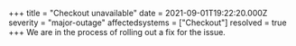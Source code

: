 +++
title = "Checkout unavailable"
date = 2021-09-01T19:22:20.000Z
severity = "major-outage"
affectedsystems = ["Checkout"]
resolved = true
+++
We are in the process of rolling out a fix for the issue.